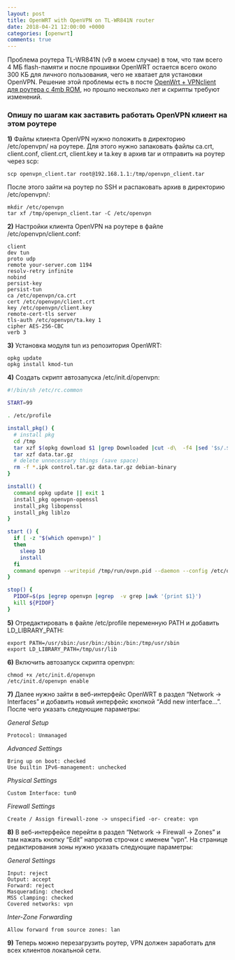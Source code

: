 ```yaml
---
layout: post
title: OpenWRT with OpenVPN on TL-WR841N router
date: 2018-04-21 12:00:00 +0000
categories: [openwrt]
comments: true
---
```


Проблема роутера TL-WR841N (v9 в моем случае) в том, что там всего 4 МБ flash-памяти и после прошивки OpenWRT остается всего около 300 КБ для личного пользования, чего не хватает для установки OpenVPN. Решение этой проблемы есть в посте [OpenWrt + VPNclient для роутера с 4mb ROM](https://habr.com/ru/articles/211174/), но прошло несколько лет и скрипты требуют изменений.

<!--more-->

### Опишу по шагам как заставить работать OpenVPN клиент на этом роутере

**1)** Файлы клиента OpenVPN нужно положить в директорию /etc/openvpn/ на роутере. Для этого нужно запаковать файлы ca.crt, client.conf, client.crt, client.key и ta.key в архив tar и отправить на роутер через scp:

```
scp openvpn_client.tar root@192.168.1.1:/tmp/openvpn_client.tar
```

После этого зайти на роутер по SSH и распаковать архив в директорию /etc/openvpn/:

```
mkdir /etc/openvpn
tar xf /tmp/openvpn_client.tar -C /etc/openvpn
```

**2)** Настройки клиента OpenVPN на роутере в файле /etc/openvpn/client.conf:

```
client
dev tun
proto udp
remote your-server.com 1194
resolv-retry infinite
nobind
persist-key
persist-tun
ca /etc/openvpn/ca.crt
cert /etc/openvpn/client.crt
key /etc/openvpn/client.key
remote-cert-tls server
tls-auth /etc/openvpn/ta.key 1
cipher AES-256-CBC
verb 3
```

**3)** Установка модуля tun из репозитория OpenWRT:

```
opkg update
opkg install kmod-tun
```

**4)** Создать скрипт автозапуска /etc/init.d/openvpn:

```sh
#!/bin/sh /etc/rc.common

START=99

. /etc/profile

install_pkg() {
  # install pkg
  cd /tmp
  tar xzf $(opkg download $1 |grep Downloaded |cut -d\  -f4 |sed '$s/.$//')
  tar xzf data.tar.gz
  # delete unnecessary things (save space)
  rm -f *.ipk control.tar.gz data.tar.gz debian-binary
}

install() {
  command opkg update || exit 1
  install_pkg openvpn-openssl
  install_pkg libopenssl
  install_pkg liblzo
}

start () {
  if [ -z "$(which openvpn)" ]
  then
    sleep 10
    install
  fi
  command openvpn --writepid /tmp/run/ovpn.pid --daemon --config /etc/openvpn/client.conf
}

stop() {
  PIDOF=$(ps |egrep openvpn |egrep  -v grep |awk '{print $1}')
  kill ${PIDOF}
}
```

**5)** Отредактировать в файле /etc/profile переменную PATH и добавить LD_LIBRARY_PATH:

```
export PATH=/usr/sbin:/usr/bin:/sbin:/bin:/tmp/usr/sbin
export LD_LIBRARY_PATH=/tmp/usr/lib
```

**6)** Включить автозапуск скрипта openvpn:

```
chmod +x /etc/init.d/openvpn
/etc/init.d/openvpn enable
```

**7)** Далее нужно зайти в веб-интерфейс OpenWRT в раздел “Network -> Interfaces” и добавить новый интерфейс кнопкой “Add new interface...”. После чего указать следующие параметры:

_General Setup_
```
Protocol: Unmanaged
```

_Advanced Settings_
```
Bring up on boot: checked
Use builtin IPv6-management: unchecked
```

_Physical Settings_
```
Custom Interface: tun0
```

_Firewall Settings_
```
Create / Assign firewall-zone -> unspecified -or- create: vpn
```

**8)** В веб-интерфейсе перейти в раздел “Network -> Firewall -> Zones” и там нажать кнопку “Edit” напротив строчки с именем “vpn”. На странице редактирования зоны нужно указать следующие параметры:

_General Settings_
```
Input: reject
Output: accept
Forward: reject
Masquerading: checked
MSS clamping: checked
Covered networks: vpn
```

_Inter-Zone Forwarding_
```
Allow forward from source zones: lan
```

**9)** Теперь можно перезагрузить роутер, VPN должен заработать для всех клиентов локальной сети.

